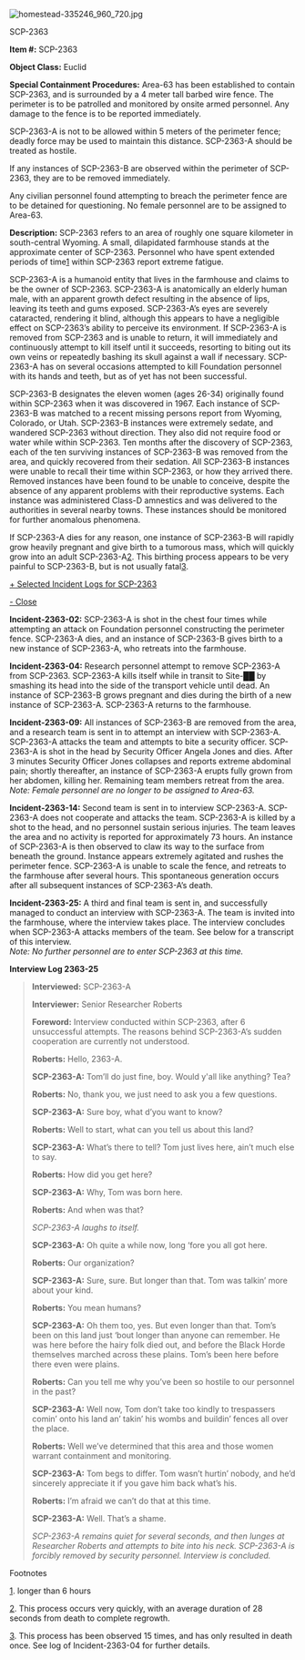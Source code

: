 ![homestead-335246_960_720.jpg](http://scp-wiki.wdfiles.com/local--files/scp-2363/homestead-335246_960_720.jpg)

SCP-2363

**Item #:** SCP-2363

**Object Class:** Euclid

**Special Containment Procedures:** Area-63 has been established to contain SCP-2363, and is surrounded by a 4 meter tall barbed wire fence. The perimeter is to be patrolled and monitored by onsite armed personnel. Any damage to the fence is to be reported immediately.

SCP-2363-A is not to be allowed within 5 meters of the perimeter fence; deadly force may be used to maintain this distance. SCP-2363-A should be treated as hostile.

If any instances of SCP-2363-B are observed within the perimeter of SCP-2363, they are to be removed immediately.

Any civilian personnel found attempting to breach the perimeter fence are to be detained for questioning. No female personnel are to be assigned to Area-63.

**Description:** SCP-2363 refers to an area of roughly one square kilometer in south-central Wyoming. A small, dilapidated farmhouse stands at the approximate center of SCP-2363. Personnel who have spent extended periods of time[1](javascript:;) within SCP-2363 report extreme fatigue.

SCP-2363-A is a humanoid entity that lives in the farmhouse and claims to be the owner of SCP-2363. SCP-2363-A is anatomically an elderly human male, with an apparent growth defect resulting in the absence of lips, leaving its teeth and gums exposed. SCP-2363-A’s eyes are severely cataracted, rendering it blind, although this appears to have a negligible effect on SCP-2363’s ability to perceive its environment. If SCP-2363-A is removed from SCP-2363 and is unable to return, it will immediately and continuously attempt to kill itself until it succeeds, resorting to biting out its own veins or repeatedly bashing its skull against a wall if necessary. SCP-2363-A has on several occasions attempted to kill Foundation personnel with its hands and teeth, but as of yet has not been successful.

SCP-2363-B designates the eleven women (ages 26-34) originally found within SCP-2363 when it was discovered in 1967. Each instance of SCP-2363-B was matched to a recent missing persons report from Wyoming, Colorado, or Utah. SCP-2363-B instances were extremely sedate, and wandered SCP-2363 without direction. They also did not require food or water while within SCP-2363. Ten months after the discovery of SCP-2363, each of the ten surviving instances of SCP-2363-B was removed from the area, and quickly recovered from their sedation. All SCP-2363-B instances were unable to recall their time within SCP-2363, or how they arrived there. Removed instances have been found to be unable to conceive, despite the absence of any apparent problems with their reproductive systems. Each instance was administered Class-D amnestics and was delivered to the authorities in several nearby towns. These instances should be monitored for further anomalous phenomena.

If SCP-2363-A dies for any reason, one instance of SCP-2363-B will rapidly grow heavily pregnant and give birth to a tumorous mass, which will quickly grow into an adult SCP-2363-A[2](javascript:;). This birthing process appears to be very painful to SCP-2363-B, but is not usually fatal[3](javascript:;).

[+ Selected Incident Logs for SCP-2363](javascript:;)

[\- Close](javascript:;)

**Incident-2363-02:** SCP-2363-A is shot in the chest four times while attempting an attack on Foundation personnel constructing the perimeter fence. SCP-2363-A dies, and an instance of SCP-2363-B gives birth to a new instance of SCP-2363-A, who retreats into the farmhouse.

**Incident-2363-04:** Research personnel attempt to remove SCP-2363-A from SCP-2363. SCP-2363-A kills itself while in transit to Site-██ by smashing its head into the side of the transport vehicle until dead. An instance of SCP-2363-B grows pregnant and dies during the birth of a new instance of SCP-2363-A. SCP-2363-A returns to the farmhouse.

**Incident-2363-09:** All instances of SCP-2363-B are removed from the area, and a research team is sent in to attempt an interview with SCP-2363-A. SCP-2363-A attacks the team and attempts to bite a security officer. SCP-2363-A is shot in the head by Security Officer Angela Jones and dies. After 3 minutes Security Officer Jones collapses and reports extreme abdominal pain; shortly thereafter, an instance of SCP-2363-A erupts fully grown from her abdomen, killing her. Remaining team members retreat from the area.  
_Note: Female personnel are no longer to be assigned to Area-63._

**Incident-2363-14:** Second team is sent in to interview SCP-2363-A. SCP-2363-A does not cooperate and attacks the team. SCP-2363-A is killed by a shot to the head, and no personnel sustain serious injuries. The team leaves the area and no activity is reported for approximately 73 hours. An instance of SCP-2363-A is then observed to claw its way to the surface from beneath the ground. Instance appears extremely agitated and rushes the perimeter fence. SCP-2363-A is unable to scale the fence, and retreats to the farmhouse after several hours. This spontaneous generation occurs after all subsequent instances of SCP-2363-A’s death.

**Incident-2363-25:** A third and final team is sent in, and successfully managed to conduct an interview with SCP-2363-A. The team is invited into the farmhouse, where the interview takes place. The interview concludes when SCP-2363-A attacks members of the team. See below for a transcript of this interview.  
_Note: No further personnel are to enter SCP-2363 at this time._

**Interview Log 2363-25**

> **Interviewed:** SCP-2363-A
> 
> **Interviewer:** Senior Researcher Roberts
> 
> **Foreword:** Interview conducted within SCP-2363, after 6 unsuccessful attempts. The reasons behind SCP-2363-A’s sudden cooperation are currently not understood.
> 
> **<Begin Log>**
> 
> **Roberts:** Hello, 2363-A.
> 
> **SCP-2363-A:** Tom’ll do just fine, boy. Would y'all like anything? Tea?
> 
> **Roberts:** No, thank you, we just need to ask you a few questions.
> 
> **SCP-2363-A:** Sure boy, what d’you want to know?
> 
> **Roberts:** Well to start, what can you tell us about this land?
> 
> **SCP-2363-A:** What’s there to tell? Tom just lives here, ain’t much else to say.
> 
> **Roberts:** How did you get here?
> 
> **SCP-2363-A:** Why, Tom was born here.
> 
> **Roberts:** And when was that?
> 
> _SCP-2363-A laughs to itself._
> 
> **SCP-2363-A:** Oh quite a while now, long ‘fore you all got here.
> 
> **Roberts:** Our organization?
> 
> **SCP-2363-A:** Sure, sure. But longer than that. Tom was talkin’ more about your kind.
> 
> **Roberts:** You mean humans?
> 
> **SCP-2363-A:** Oh them too, yes. But even longer than that. Tom’s been on this land just ‘bout longer than anyone can remember. He was here before the hairy folk died out, and before the Black Horde themselves marched across these plains. Tom’s been here before there even were plains.
> 
> **Roberts:** Can you tell me why you’ve been so hostile to our personnel in the past?
> 
> **SCP-2363-A:** Well now, Tom don’t take too kindly to trespassers comin’ onto his land an’ takin’ his wombs and buildin’ fences all over the place.
> 
> **Roberts:** Well we’ve determined that this area and those women warrant containment and monitoring.
> 
> **SCP-2363-A:** Tom begs to differ. Tom wasn’t hurtin’ nobody, and he’d sincerely appreciate it if you gave him back what’s his.
> 
> **Roberts:** I’m afraid we can’t do that at this time.
> 
> **SCP-2363-A:** Well. That’s a shame.
> 
> _SCP-2363-A remains quiet for several seconds, and then lunges at Researcher Roberts and attempts to bite into his neck. SCP-2363-A is forcibly removed by security personnel. Interview is concluded._
> 
> **<End Log>**

Footnotes

[1](javascript:;). longer than 6 hours

[2](javascript:;). This process occurs very quickly, with an average duration of 28 seconds from death to complete regrowth.

[3](javascript:;). This process has been observed 15 times, and has only resulted in death once. See log of Incident-2363-04 for further details.